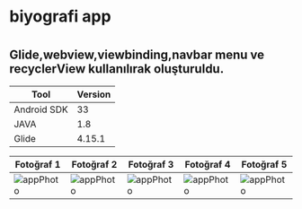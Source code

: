 # biyografi app
#
## Glide,webview,viewbinding,navbar menu ve recyclerView kullanılırak oluşturuldu.


| Tool | Version |
| ---            | --- | 
|   Android SDK  | 33     |
|   JAVA         | 1.8    | 
|   Glide        | 4.15.1 | 


| Fotoğraf 1 | Fotoğraf 2 | Fotoğraf 3 |  Fotoğraf 4| Fotoğraf 5 |
| --- | --- | --- | --- | --- |
| ![appPhoto](https://github.com/atakanbircan/biyografi_app/assets/57329064/e6cc8010-f915-4dc6-ae80-d4f7f036ce85) |![appPhoto](https://github.com/atakanbircan/biyografi_app/assets/57329064/79a3ad60-7cf9-4cde-9285-7ba3d3aae197) |![appPhoto](https://github.com/atakanbircan/biyografi_app/assets/57329064/014c6838-98eb-401d-8c70-9e08b1a9d82d) |![appPhoto](https://github.com/atakanbircan/biyografi_app/assets/57329064/d5624ee3-2068-465a-9e53-0de90d768fb4) |![appPhoto](https://github.com/atakanbircan/biyografi_app/assets/57329064/bad3d8ff-063c-483f-a87b-4a777282e350) |






